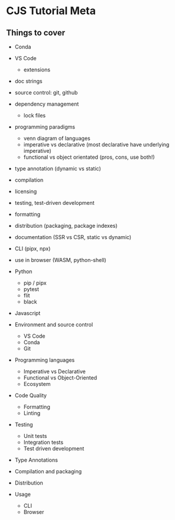# CJS Tutorial Meta

## Things to cover

- Conda
- VS Code
  - extensions

- doc strings

- source control: git, github
- dependency management
  - lock files
- programming paradigms
  - venn diagram of languages
  - imperative vs declarative (most declarative have underlying imperative)
  - functional vs object orientated (pros, cons, use both!)
- type annotation (dynamic vs static)
- compilation
- licensing
- testing, test-driven development
- formatting
- distribution (packaging, package indexes)
- documentation (SSR vs CSR, static vs dynamic)
- CLI (pipx, npx)
- use in browser (WASM, python-shell)


- Python
  - pip / pipx
  - pytest
  - flit
  - black

- Javascript

- Environment and source control
  - VS Code
  - Conda
  - Git

- Programming languages
  - Imperative vs Declarative
  - Functional vs Object-Oriented
  - Ecosystem

- Code Quality
  - Formatting
  - Linting

- Testing
  - Unit tests
  - Integration tests
  - Test driven development

- Type Annotations

- Compilation and packaging

- Distribution

- Usage
  - CLI
  - Browser

